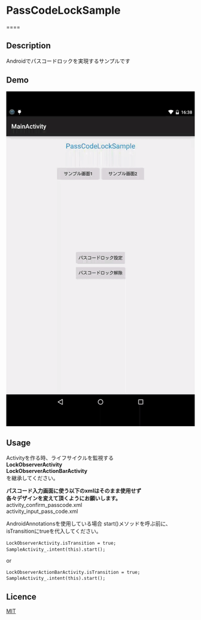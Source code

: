 # PassCodeLockSample
====
## Description
Androidでパスコードロックを実現するサンプルです

## Demo

![](/passcodelock.gif)

## Usage

Activityを作る時、ライフサイクルを監視する  
**LockObserverActivity**  
**LockObserverActionBarActivity**  
を継承してください。  

**パスコード入力画面に使う以下のxmlはそのまま使用せず**  
**各々デザインを変えて頂くようにお願いします。**  
activity_confirm_passcode.xml  
activity_input_pass_code.xml  


AndroidAnnotationsを使用している場合
start()メソッドを呼ぶ前に、isTransitionにtrueを代入してください。

	LockObserverActivity.isTransition = true;
	SampleActivity_.intent(this).start();　　

  or

	LockObserverActionBarActivity.isTransition = true;  
	SampleActivity_.intent(this).start();  

## Licence

[MIT](https://github.com/tcnksm/tool/blob/master/LICENCE)